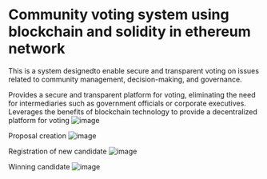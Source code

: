 # Community voting system using blockchain and solidity in ethereum network
This is a system designedto enable secure and transparent voting on
issues related to community management, decision-making, and
governance. 

Provides a secure and transparent platform for voting, eliminating
the need for intermediaries such as government officials or corporate executives.
Leverages the benefits of blockchain technology to provide a decentralized platform for voting
![image](https://user-images.githubusercontent.com/73549494/237054764-7735623b-3411-46b7-81b1-1185081a05bf.png)

Proposal creation ![image](https://user-images.githubusercontent.com/73549494/237054881-376540de-c0c5-466f-9482-2a2b65541d48.png)

Registration of new candidate ![image](https://user-images.githubusercontent.com/73549494/237055021-4309ac30-9c25-4617-9d29-4f0c325e5b22.png)

Winning candidate ![image](https://user-images.githubusercontent.com/73549494/237054982-409d5ed5-7dd7-439d-945c-22f8d1a8609d.png)
